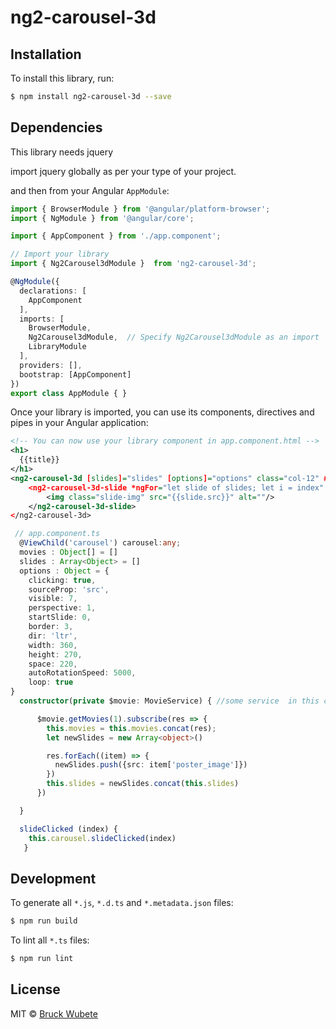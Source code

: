# ng2-carousel-3d

## Installation

To install this library, run:

```bash
$ npm install ng2-carousel-3d --save
```

## Dependencies

This library needs jquery

import jquery globally as per your type of your project.

and then from your Angular `AppModule`:

```typescript
import { BrowserModule } from '@angular/platform-browser';
import { NgModule } from '@angular/core';

import { AppComponent } from './app.component';

// Import your library
import { Ng2Carousel3dModule }  from 'ng2-carousel-3d';

@NgModule({
  declarations: [
    AppComponent
  ],
  imports: [
    BrowserModule,
    Ng2Carousel3dModule,  // Specify Ng2Carousel3dModule as an import
    LibraryModule
  ],
  providers: [],
  bootstrap: [AppComponent]
})
export class AppModule { }
```

Once your library is imported, you can use its components, directives and pipes in your Angular application:

```xml
<!-- You can now use your library component in app.component.html -->
<h1>
  {{title}}
</h1>
<ng2-carousel-3d [slides]="slides" [options]="options" class="col-12" #carousel>
    <ng2-carousel-3d-slide *ngFor="let slide of slides; let i = index" (click)="slideClicked(i)">
        <img class="slide-img" src="{{slide.src}}" alt=""/>
    </ng2-carousel-3d-slide>
</ng2-carousel-3d>
```

```typescript
 // app.component.ts
  @ViewChild('carousel') carousel:any;
  movies : Object[] = []
  slides : Array<Object> = []
  options : Object = {
    clicking: true,
    sourceProp: 'src',
    visible: 7,
    perspective: 1,
    startSlide: 0,
    border: 3,
    dir: 'ltr',
    width: 360,
    height: 270,
    space: 220,
    autoRotationSpeed: 5000,
    loop: true
}
  constructor(private $movie: MovieService) { //some service  in this case Movie

      $movie.getMovies(1).subscribe(res => {
        this.movies = this.movies.concat(res);
        let newSlides = new Array<object>()

        res.forEach((item) => {
          newSlides.push({src: item['poster_image']})
        })
        this.slides = newSlides.concat(this.slides)
      })

  }

  slideClicked (index) {
    this.carousel.slideClicked(index)
   }
```

## Development

To generate all `*.js`, `*.d.ts` and `*.metadata.json` files:

```bash
$ npm run build
```

To lint all `*.ts` files:

```bash
$ npm run lint
```

## License

MIT © [Bruck Wubete](mailto:bruckwendwessenwubet@cmail.carleton.ca)
